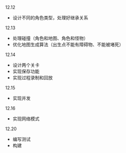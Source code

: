 12.12
- 设计不同的角色类型，处理好继承关系

12.13
- 处理碰撞（角色和地图、角色和怪物）
- 优化地图生成算法（出生点不能有障碍物、不能被堵死）

12.14
- 设计两个关卡
- 实现保存功能
- 实现过程录制和回放

12.15
- 实现并发

12.16
- 实现网络模式

12.20
- 编写测试
- 构建
